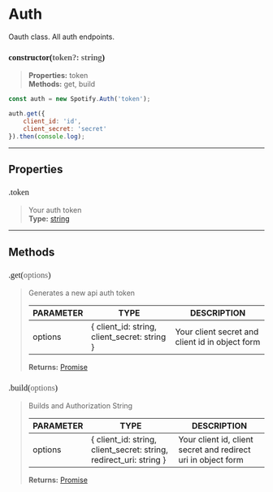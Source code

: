 # Auth

Oauth class. All auth endpoints.
<h3 style="font-family: consolas;" id="constructor">constructor(<font style="opacity: 0.7; font-weight: light;">token?: string</font>)</h3>

> **Properties:** token<br>
> **Methods:** get, build
```js
const auth = new Spotify.Auth('token');

auth.get({
    client_id: 'id',
    client_secret: 'secret'
}).then(console.log);
```

---
## Properties
<h3 style="font-family: consolas; font-weight: lighter;" id="token">.token</h3>

> Your auth token<br>
> **Type:** <a href="https://developer.mozilla.org/en-US/docs/Web/JavaScript/Reference/Global_Objects/string">string</a>

---
## Methods
<h3 style="font-family: consolas; font-weight: lighter;" id="get">.get(<font style="opacity: 0.7; font-weight: light;">options</font>)</h3>

> Generates a new api auth token
> 
> | PARAMETER   | TYPE    | DESCRIPTION    |
> |--------|---------|----------------|
> | options | { client_id: string, client_secret: string } | Your client secret and client id in object form |
> 
> **Returns:** <a href="https://developer.mozilla.org/en-US/docs/Web/JavaScript/Reference/Global_Objects/promise">Promise<string></a>
<h3 style="font-family: consolas; font-weight: lighter;" id="build">.build(<font style="opacity: 0.7; font-weight: light;">options</font>)</h3>

> Builds and Authorization String
> 
> | PARAMETER   | TYPE    | DESCRIPTION    |
> |--------|---------|----------------|
> | options | { client_id: string, client_secret: string, redirect_uri: string } | Your client id, client secret and redirect uri in object form |
> 
> **Returns:** <a href="https://developer.mozilla.org/en-US/docs/Web/JavaScript/Reference/Global_Objects/promise">Promise<string></a>